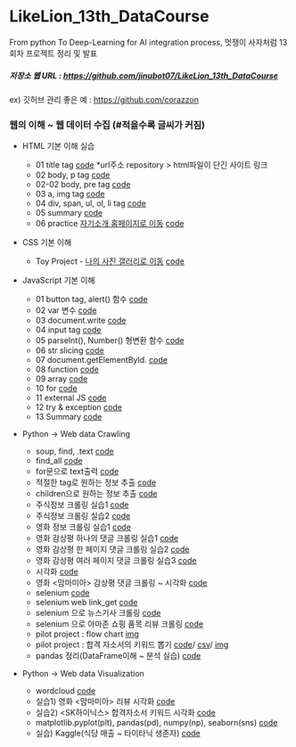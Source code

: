 # LikeLion_13th_DataCourse
From python To Deep-Learning for AI integration process, 멋쟁이 사자처럼 13회차 프로젝트 정리 및 발표

##### 저장소 웹 URL : https://github.com/jinubot07/LikeLion_13th_DataCourse
ex) 깃허브 관리 좋은 예 : https://github.com/corazzon

### 웹의 이해 ~ 웹 데이터 수집 (#적을수록 글씨가 커짐)
* HTML 기본 이해 실습 
  * 01 title tag [code](https://github.com/jinubot07/LikeLion_13th_DataCourse/blob/main/web_html/01_html_title.html) *url주소 repository > html파일이 단긴 사이트 링크
  * 02 body, p tag [code](https://github.com/jinubot07/LikeLion_13th_DataCourse/blob/main/web_html/02_html_body.html)
  * 02-02 body, pre tag [code](https://github.com/jinubot07/LikeLion_13th_DataCourse/blob/main/web_html/02_html_body_pre.html)
  * 03 a, img tag [code](https://github.com/jinubot07/LikeLion_13th_DataCourse/blob/main/web_html/03_html_link_img.html)
  * 04 div, span, ul, ol, li tag [code](https://github.com/jinubot07/LikeLion_13th_DataCourse/blob/main/web_html/04_html_div_span.html)
  * 05 summary [code](https://github.com/jinubot07/LikeLion_13th_DataCourse/blob/main/web_html/05_html_summary.html)
  * 06 practice [자기소개 홈페이지로 이동](https://jinubot07.github.io/LikeLion_13th_DataCourse/web_html/06_html_main.html) [code](https://github.com/jinubot07/LikeLion_13th_DataCourse/blob/main/web_html/06_html_main.html)

* CSS 기본 이해
  * Toy Project - [나의 사진 갤러리로 이동](https://jinubot07.github.io/LikeLion_13th_DataCourse/web_css/14_my_gallery.html) [code](https://github.com/jinubot07/LikeLion_13th_DataCourse/blob/main/web_css/14_my_gallery.html)

* JavaScript 기본 이해
  * 01 button tag, alert() 함수 [code](https://github.com/jinubot07/LikeLion_13th_DataCourse/blob/main/web_javascript/02_js_first.html)
  * 02 var 변수 [code](https://github.com/jinubot07/LikeLion_13th_DataCourse/blob/main/web_javascript/03_js_var.html)
  * 03 document.write [code](https://github.com/jinubot07/LikeLion_13th_DataCourse/blob/main/web_javascript/04_js_var.html)
  * 04 input tag [code](https://github.com/jinubot07/LikeLion_13th_DataCourse/blob/main/web_javascript/05_js_var_practice.html)
  * 05 parseInt(), Number() 형변환 함수 [code](https://github.com/jinubot07/LikeLion_13th_DataCourse/blob/main/web_javascript/07_js_number.html)
  * 06 str slicing [code](https://github.com/jinubot07/LikeLion_13th_DataCourse/blob/main/web_javascript/08_js_str.html)
  * 07 document.getElementById. [code](https://github.com/jinubot07/LikeLion_13th_DataCourse/blob/main/web_javascript/08_js_str_practice.html)
  * 08 function [code](https://github.com/jinubot07/LikeLion_13th_DataCourse/blob/main/web_javascript/08_js_str_practice2.html)
  * 09 array [code](https://github.com/jinubot07/LikeLion_13th_DataCourse/blob/main/web_javascript/09_js_array.html)
  * 10 for [code](https://github.com/jinubot07/LikeLion_13th_DataCourse/blob/main/web_javascript/10_js_for.html)
  * 11 external JS [code](https://github.com/jinubot07/LikeLion_13th_DataCourse/blob/main/web_javascript/11_js_ex.html)
  * 12 try & exception [code](https://github.com/jinubot07/LikeLion_13th_DataCourse/blob/main/web_javascript/12_js_try_except.html)
  * 13 Summary [code](https://github.com/jinubot07/LikeLion_13th_DataCourse/blob/main/web_javascript/SUMMARY.html)

* Python -> Web data Crawling
  * soup, find, .text [code](https://github.com/jinubot07/LikeLion_13th_DataCourse/blob/main/web_data/01_chrome_test.py)
  * find_all [code](https://github.com/jinubot07/LikeLion_13th_DataCourse/blob/main/web_data/02_ex.py)
  * for문으로 text출력 [code](https://github.com/jinubot07/LikeLion_13th_DataCourse/blob/main/web_data/03_bs4.py)
  * 적절한 tag로 원하는 정보 추출 [code](https://github.com/jinubot07/LikeLion_13th_DataCourse/blob/main/web_data/04_bs01_basic_find.py)
  * children으로 원하는 정보 추출 [code](https://github.com/jinubot07/LikeLion_13th_DataCourse/blob/main/web_data/04_bs02_array_children.py)
  * 주식정보 크롤링 실습1 [code](https://github.com/jinubot07/LikeLion_13th_DataCourse/blob/main/web_data/05_stock_get.py)
  * 주식정보 크롤링 실습2 [code](https://github.com/jinubot07/LikeLion_13th_DataCourse/blob/main/web_data/06_kosdaq_get.py)
  * 영화 정보 크롤링 실습1 [code](https://github.com/jinubot07/LikeLion_13th_DataCourse/blob/main/web_data/08_movie_01.py)
  * 영화 감상평 하나의 댓글 크롤링 실습1 [code](https://github.com/jinubot07/LikeLion_13th_DataCourse/blob/main/web_data/09_movie_review.py)
  * 영화 감상평 한 페이지 댓글 크롤링 실습2 [code](https://github.com/jinubot07/LikeLion_13th_DataCourse/blob/main/web_data/10_movie_page.py)
  * 영화 감상평 여러 페이지 댓글 크롤링 실습3 [code](https://github.com/jinubot07/LikeLion_13th_DataCourse/blob/main/web_data/11_movie_multi_pages.py)
  * 시각화 [code](https://github.com/jinubot07/LikeLion_13th_DataCourse/blob/main/web_data/12_text_vis.py)
  * 영화 <맘마미아> 감상평 댓글 크롤링 ~ 시각화 [code](https://github.com/jinubot07/LikeLion_13th_DataCourse/blob/main/web_data/13_mammamia_review.py)
  * selenium [code](https://github.com/jinubot07/LikeLion_13th_DataCourse/blob/main/web_data/14_selenium.py)
  * selenium web link_get [code](https://github.com/jinubot07/LikeLion_13th_DataCourse/blob/main/web_data/16_20210910.py)
  * selenium 으로 뉴스기사 크롤링 [code](https://github.com/jinubot07/LikeLion_13th_DataCourse/blob/main/web_data/17_search_engine.py)
  * selenium 으로 아마존 쇼핑 품목 리뷰 크롤링 [code](https://github.com/jinubot07/LikeLion_13th_DataCourse/blob/main/web_data/19_amazon.py)
  * pilot project : flow chart [img](https://github.com/jinubot07/LikeLion_13th_DataCourse/blob/main/web_data/PassedCV.png)
  * pilot project : 합격 자소서의 키워드 뽑기 [code](https://github.com/jinubot07/LikeLion_13th_DataCourse/blob/main/web_data/20_pilot_project.py)/ 
                                        [csv](https://github.com/jinubot07/LikeLion_13th_DataCourse/blob/main/web_data/SK%ED%95%98%EC%9D%B4%EB%8B%89%EC%8A%A4_%ED%95%A9%EA%B2%A9%EC%9E%90%EC%86%8C%EC%84%9C.csv)/ 
                                        [img](https://github.com/jinubot07/LikeLion_13th_DataCourse/blob/main/web_data/SKhynix_passed_CV.png)
  * pandas 정리(DataFrame이해 ~ 분석 실습) [code](https://github.com/jinubot07/LikeLion_13th_DataCourse/blob/main/web_visualization/20210916_pd_sns%5BMAC%5D.ipynb)

* Python -> Web data Visualization
  * wordcloud [code](https://github.com/jinubot07/LikeLion_13th_DataCourse/blob/main/web_data/12_text_vis.py)
  * 실습1) 영화 <맘마미아> 리뷰 시각화 [code](https://github.com/jinubot07/LikeLion_13th_DataCourse/blob/main/web_data/13_mammamia_review.py)
  * 실습2) <SK하이닉스> 합격자소서 키워드 시각화 [code](https://github.com/jinubot07/LikeLion_13th_DataCourse/blob/main/web_data/20_pilot_project.py)
  * matplotlib.pyplot(plt), pandas(pd), numpy(np), seaborn(sns) [code](https://github.com/jinubot07/LikeLion_13th_DataCourse/blob/main/web_data/12_text_vis.py)
  * 실습) Kaggle(식당 매출 ~ 타이타닉 생존자) [code](https://github.com/jinubot07/LikeLion_13th_DataCourse/blob/main/web_visualization/kaggle-plot.ipynb)
